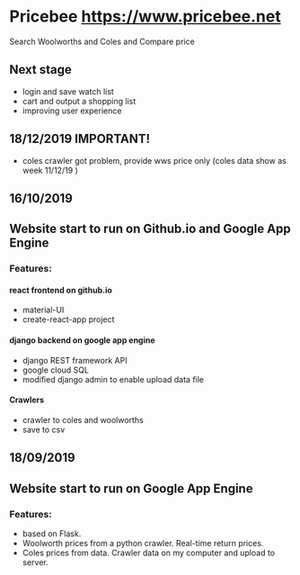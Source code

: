 # Pricebee https://www.pricebee.net
Search Woolworths and Coles and Compare price
## Next stage
- login and save watch list
- cart and output a shopping list
- improving user experience
## 18/12/2019 IMPORTANT!
- coles crawler got problem, provide wws price only (coles data show as week 11/12/19 )
## 16/10/2019
## Website start to run on Github.io and Google App Engine
### Features:
#### react frontend on github.io
- material-UI
- create-react-app project
#### django backend on google app engine
- django REST framework API
- google cloud SQL
- modified django admin to enable upload data file
#### Crawlers
- crawler to coles and woolworths
- save to csv

## 18/09/2019
## Website start to run on Google App Engine 
### Features:
- based on Flask.
- Woolworth prices from a python crawler. Real-time return prices.
- Coles prices from data. Crawler data on my computer and upload to server.

